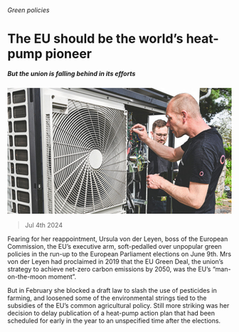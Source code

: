 ###### Green policies

# The EU should be the world’s heat-pump pioneer 

##### But the union is falling behind in its efforts 

![image](images/20240706_EUP005.jpg) 

> Jul 4th 2024 

Fearing for her reappointment, Ursula von der Leyen, boss of the European Commission, the EU’s executive arm, soft-pedalled over unpopular green policies in the run-up to the European Parliament elections on June 9th. Mrs von der Leyen had proclaimed in 2019 that the EU Green Deal, the union’s strategy to achieve net-zero carbon emissions by 2050, was the EU’s “man-on-the-moon moment”.

But in February she blocked a draft law to slash the use of pesticides in farming, and loosened some of the environmental strings tied to the subsidies of the EU’s common agricultural policy. Still more striking was her decision to delay publication of a heat-pump action plan that had been scheduled for early in the year to an unspecified time after the elections.

